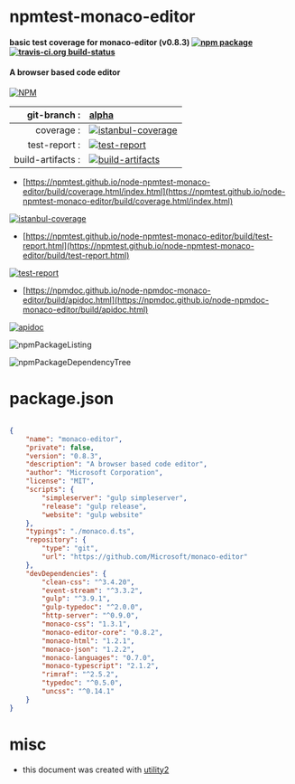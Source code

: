 # npmtest-monaco-editor

#### basic test coverage for  monaco-editor (v0.8.3)  [![npm package](https://img.shields.io/npm/v/npmtest-monaco-editor.svg?style=flat-square)](https://www.npmjs.org/package/npmtest-monaco-editor) [![travis-ci.org build-status](https://api.travis-ci.org/npmtest/node-npmtest-monaco-editor.svg)](https://travis-ci.org/npmtest/node-npmtest-monaco-editor)

#### A browser based code editor

[![NPM](https://nodei.co/npm/monaco-editor.png?downloads=true&downloadRank=true&stars=true)](https://www.npmjs.com/package/monaco-editor)

| git-branch : | [alpha](https://github.com/npmtest/node-npmtest-monaco-editor/tree/alpha)|
|--:|:--|
| coverage : | [![istanbul-coverage](https://npmtest.github.io/node-npmtest-monaco-editor/build/coverage.badge.svg)](https://npmtest.github.io/node-npmtest-monaco-editor/build/coverage.html/index.html)|
| test-report : | [![test-report](https://npmtest.github.io/node-npmtest-monaco-editor/build/test-report.badge.svg)](https://npmtest.github.io/node-npmtest-monaco-editor/build/test-report.html)|
| build-artifacts : | [![build-artifacts](https://npmtest.github.io/node-npmtest-monaco-editor/glyphicons_144_folder_open.png)](https://github.com/npmtest/node-npmtest-monaco-editor/tree/gh-pages/build)|

- [https://npmtest.github.io/node-npmtest-monaco-editor/build/coverage.html/index.html](https://npmtest.github.io/node-npmtest-monaco-editor/build/coverage.html/index.html)

[![istanbul-coverage](https://npmtest.github.io/node-npmtest-monaco-editor/build/screenCapture.buildCi.browser.%252Ftmp%252Fbuild%252Fcoverage.lib.html.png)](https://npmtest.github.io/node-npmtest-monaco-editor/build/coverage.html/index.html)

- [https://npmtest.github.io/node-npmtest-monaco-editor/build/test-report.html](https://npmtest.github.io/node-npmtest-monaco-editor/build/test-report.html)

[![test-report](https://npmtest.github.io/node-npmtest-monaco-editor/build/screenCapture.buildCi.browser.%252Ftmp%252Fbuild%252Ftest-report.html.png)](https://npmtest.github.io/node-npmtest-monaco-editor/build/test-report.html)

- [https://npmdoc.github.io/node-npmdoc-monaco-editor/build/apidoc.html](https://npmdoc.github.io/node-npmdoc-monaco-editor/build/apidoc.html)

[![apidoc](https://npmdoc.github.io/node-npmdoc-monaco-editor/build/screenCapture.buildCi.browser.%252Ftmp%252Fbuild%252Fapidoc.html.png)](https://npmdoc.github.io/node-npmdoc-monaco-editor/build/apidoc.html)

![npmPackageListing](https://npmtest.github.io/node-npmtest-monaco-editor/build/screenCapture.npmPackageListing.svg)

![npmPackageDependencyTree](https://npmtest.github.io/node-npmtest-monaco-editor/build/screenCapture.npmPackageDependencyTree.svg)



# package.json

```json

{
    "name": "monaco-editor",
    "private": false,
    "version": "0.8.3",
    "description": "A browser based code editor",
    "author": "Microsoft Corporation",
    "license": "MIT",
    "scripts": {
        "simpleserver": "gulp simpleserver",
        "release": "gulp release",
        "website": "gulp website"
    },
    "typings": "./monaco.d.ts",
    "repository": {
        "type": "git",
        "url": "https://github.com/Microsoft/monaco-editor"
    },
    "devDependencies": {
        "clean-css": "^3.4.20",
        "event-stream": "^3.3.2",
        "gulp": "^3.9.1",
        "gulp-typedoc": "^2.0.0",
        "http-server": "^0.9.0",
        "monaco-css": "1.3.1",
        "monaco-editor-core": "0.8.2",
        "monaco-html": "1.2.1",
        "monaco-json": "1.2.2",
        "monaco-languages": "0.7.0",
        "monaco-typescript": "2.1.2",
        "rimraf": "^2.5.2",
        "typedoc": "^0.5.0",
        "uncss": "^0.14.1"
    }
}
```



# misc
- this document was created with [utility2](https://github.com/kaizhu256/node-utility2)
